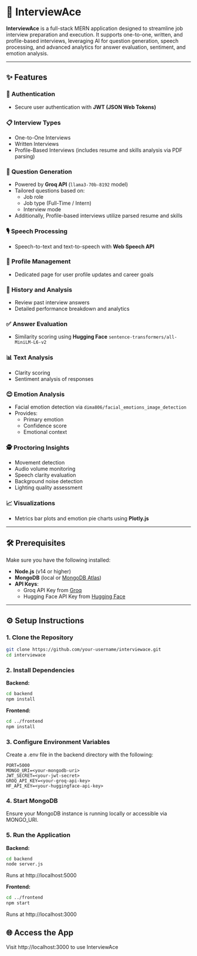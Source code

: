 # 🎯 InterviewAce

**InterviewAce** is a full-stack MERN application designed to streamline job interview preparation and execution. It supports one-to-one, written, and profile-based interviews, leveraging AI for question generation, speech processing, and advanced analytics for answer evaluation, sentiment, and emotion analysis.

---

## ✨ Features

### 🔐 Authentication
- Secure user authentication with **JWT (JSON Web Tokens)**

### 📋 Interview Types
- One-to-One Interviews  
- Written Interviews  
- Profile-Based Interviews (includes resume and skills analysis via PDF parsing)

### 🤖 Question Generation
- Powered by **Groq API** (`llama3-70b-8192` model)
- Tailored questions based on:
  - Job role
  - Job type (Full-Time / Intern)
  - Interview mode
- Additionally, Profile-based interviews utilize parsed resume and skills

### 🎙️ Speech Processing
- Speech-to-text and text-to-speech with **Web Speech API**

### 👤 Profile Management
- Dedicated page for user profile updates and career goals

### 📜 History and Analysis
- Review past interview answers
- Detailed performance breakdown and analytics

### ✅ Answer Evaluation
- Similarity scoring using **Hugging Face** `sentence-transformers/all-MiniLM-L6-v2`

### 📊 Text Analysis
- Clarity scoring
- Sentiment analysis of responses

### 😊 Emotion Analysis
- Facial emotion detection via `dima806/facial_emotions_image_detection`
- Provides:
  - Primary emotion
  - Confidence score
  - Emotional context

### 🕵️ Proctoring Insights
- Movement detection
- Audio volume monitoring
- Speech clarity evaluation
- Background noise detection
- Lighting quality assessment

### 📈 Visualizations
- Metrics bar plots and emotion pie charts using **Plotly.js**

---

## 🛠️ Prerequisites

Make sure you have the following installed:

- **Node.js** (v14 or higher)
- **MongoDB** (local or [MongoDB Atlas](https://www.mongodb.com/cloud/atlas))
- **API Keys**:
  - Groq API Key from [Groq](https://console.groq.com/keys)
  - Hugging Face API Key from [Hugging Face](https://huggingface.co/)

---

## ⚙️ Setup Instructions

### 1. Clone the Repository

```bash
git clone https://github.com/your-username/interviewace.git
cd interviewace
```

### 2. Install Dependencies
**Backend:**
```bash
cd backend
npm install
```
**Frontend:**
```bash
cd ../frontend
npm install
```

### 3. Configure Environment Variables
Create a .env file in the backend directory with the following:
```env
PORT=5000
MONGO_URI=<your-mongodb-uri>
JWT_SECRET=<your-jwt-secret>
GROQ_API_KEY=<your-groq-api-key>
HF_API_KEY=<your-huggingface-api-key>
```

### 4. Start MongoDB
Ensure your MongoDB instance is running locally or accessible via MONGO_URI.

### 5. Run the Application
**Backend:**
```bash
cd backend
node server.js
```
Runs at http://localhost:5000

**Frontend:**
```bash
cd ../frontend
npm start
```
Runs at http://localhost:3000

## 🌐 Access the App
Visit http://localhost:3000 to use InterviewAce
